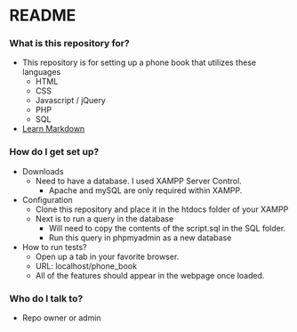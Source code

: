 # README #

### What is this repository for? ###

* This repository is for setting up a phone book that utilizes these languages
    * HTML
    * CSS
    * Javascript / jQuery
    * PHP
    * SQL
* [Learn Markdown](https://bitbucket.org/tutorials/markdowndemo)

### How do I get set up? ###

* Downloads 
    * Need to have a database. I used XAMPP Server Control.
        * Apache and mySQL are only required within XAMPP. 
* Configuration
   * Clone this repository and place it in the htdocs folder of your XAMPP
   * Next is to run a query in the database
       * Will need to copy the contents of the script.sql in the SQL folder.
       * Run this query in phpmyadmin as a new database 
* How to run tests?
    * Open up a tab in your favorite browser.
    * URL: localhost/phone_book
    * All of the features should appear in the webpage once loaded.

### Who do I talk to? ###

* Repo owner or admin
